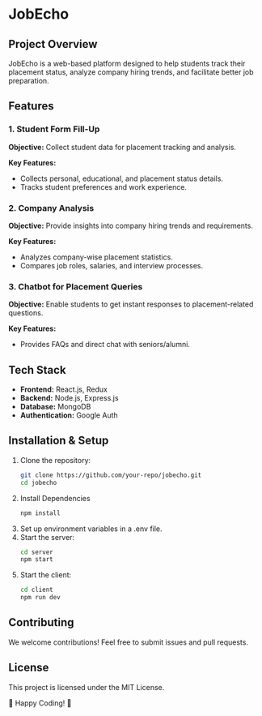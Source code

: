 # JobEcho

## Project Overview

JobEcho is a web-based platform designed to help students track their placement status, analyze company hiring trends, and facilitate better job preparation.

## Features

### 1. Student Form Fill-Up
**Objective:** Collect student data for placement tracking and analysis.

**Key Features:**
- Collects personal, educational, and placement status details.
- Tracks student preferences and work experience.

### 2. Company Analysis
**Objective:** Provide insights into company hiring trends and requirements.

**Key Features:**
- Analyzes company-wise placement statistics.
- Compares job roles, salaries, and interview processes.

### 3. Chatbot for Placement Queries
**Objective:** Enable students to get instant responses to placement-related questions.

**Key Features:**
- Provides FAQs and direct chat with seniors/alumni.

## Tech Stack

- **Frontend:** React.js, Redux
- **Backend:** Node.js, Express.js
- **Database:** MongoDB
- **Authentication:** Google Auth

## Installation & Setup

1. Clone the repository:
   ```sh
   git clone https://github.com/your-repo/jobecho.git
   cd jobecho
   ```
2. Install Dependencies
   ```sh
   npm install
   ```
3. Set up environment variables in a .env file.
4. Start the server:
   ```sh
   cd server
   npm start
   ```
5. Start the client:
   ```sh
   cd client
   npm run dev
   ```
   
## Contributing
We welcome contributions! Feel free to submit issues and pull requests.

## License
This project is licensed under the MIT License.

🔗 Happy Coding! 🚀
   
